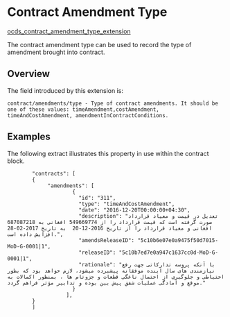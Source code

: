 # Contract Amendment Type

[ocds_contract_amendment_type_extension](https://github.com/stanikzai/ocds_contract_amendment_type_extension) 

The contract amendment type can be used to record the type of amendment brought into contract.

## Overview
The field introduced by this extension is:

    contract/amendments/type - Type of contract amendments. It should be one of these values: timeAmendment,costAmendment, timeAndCostAmendment, amendmentInContractConditions.

## Examples
The following extract illustrates this property in use within the contract block.

            "contracts": [
            {
                 "amendments": [
                         {
                           "id": "311",
                           "type": "timeAndCostAmendment",
                           "date": "2016-12-20T00:00:00+04:30",
                           "description": "تعدیل در قیمت و معیاد قرارداد صورت گرفته است که قیمت قرارداد را از 549669774 افغانی به 687087218 افغانی و معیاد قرارداد را از تاریخ 2016-12-20  به تاریخ 2017-02-28 افزایش داده است.",
                           "amendsReleaseID": "5c10b6e07e0a9475f50d7015-MoD-G-0001|1",
                           "releaseID": "5c10b7ed7e0a947c1637cc0d-MoD-G-0001|1",
                           "rationale": "با آنکه پروسه تدارکاتی جهت رفع نیازمندی های سال اینده موفقانه پیشبرده میشود، لازم خواهد بود که بطور احتیاطی و جلوگیری از احتمال ناغگی قطعات و جزوتام ها ، بمنظور اکمالات به موقع و آمادگی عملیات شفق پیش بین بوده و تدابیر مؤثر فراهم گردد."
                         }
                       ],
            }
            ]
